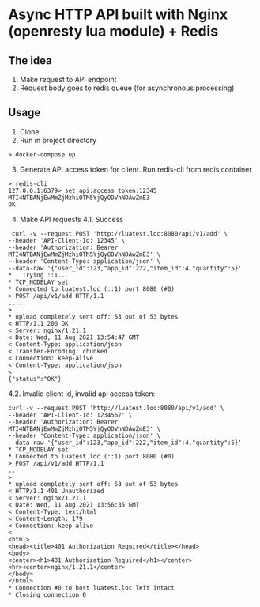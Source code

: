 # Async HTTP API built with Nginx (openresty lua module) + Redis 

## The idea

1. Make request to API endpoint 
2. Request body goes to redis queue (for asynchronous processing)

## Usage

1. Clone
2. Run in project directory
 
```shell
> docker-compose up
```

3. Generate API access token for client. Run redis-cli from redis container

```
> redis-cli
127.0.0.1:6379> set api:access_token:12345 MTI4NTBANjEwMmZjMzhiOTM5YjQyODVhNDAwZmE3
OK
```

4. Make API requests
4.1. Success
```shell
 curl -v --request POST 'http://luatest.loc:8080/api/v1/add' \
--header 'API-Client-Id: 12345' \
--header 'Authorization: Bearer MTI4NTBANjEwMmZjMzhiOTM5YjQyODVhNDAwZmE3' \
--header 'Content-Type: application/json' \
--data-raw '{"user_id":123,"app_id":222,"item_id":4,"quantity":5}'
*   Trying ::1...
* TCP_NODELAY set
* Connected to luatest.loc (::1) port 8080 (#0)
> POST /api/v1/add HTTP/1.1
.....
>
* upload completely sent off: 53 out of 53 bytes
< HTTP/1.1 200 OK
< Server: nginx/1.21.1
< Date: Wed, 11 Aug 2021 13:54:47 GMT
< Content-Type: application/json
< Transfer-Encoding: chunked
< Connection: keep-alive
< Content-Type: application/json
<
{"status":"OK"}
```

4.2. Invalid client id, invalid api access token:

```shell
curl -v --request POST 'http://luatest.loc:8080/api/v1/add' \
--header 'API-Client-Id: 1234567' \
--header 'Authorization: Bearer MTI4NTBANjEwMmZjMzhiOTM5YjQyODVhNDAwZmE3' \
--header 'Content-Type: application/json' \
--data-raw '{"user_id":123,"app_id":222,"item_id":4,"quantity":5}'
* TCP_NODELAY set
* Connected to luatest.loc (::1) port 8080 (#0)
> POST /api/v1/add HTTP/1.1
...
>
* upload completely sent off: 53 out of 53 bytes
< HTTP/1.1 401 Unauthorized
< Server: nginx/1.21.1
< Date: Wed, 11 Aug 2021 13:56:35 GMT
< Content-Type: text/html
< Content-Length: 179
< Connection: keep-alive
<
<html>
<head><title>401 Authorization Required</title></head>
<body>
<center><h1>401 Authorization Required</h1></center>
<hr><center>nginx/1.21.1</center>
</body>
</html>
* Connection #0 to host luatest.loc left intact
* Closing connection 0
```